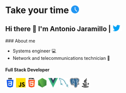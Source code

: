 
<h1>Take your time <img tarjet ="blank" width="25px" src="./assets/ico_time.png"/></h1>
<h2>Hi there 👋 I'm Antonio Jaramillo  |<a href="https://twitter.com/Drako9159"><img width="35" height="20" src="./assets/icon_twitter.png"/></a></h2>
### About me

- Systems engineer 💻
- Network and telecommunications technician 📶

#### Full Stack Developer
<p align="left"><img width="30" src="./assets/icon_css.png">
<img width="30" src="./assets/icon_js.png">
<img width="30" src="./assets/icon_html.png">
<img width="30" src="./assets/icon_node.png">
<img width="30" src="./assets/icon_vue.png">
<img width="30" src="./assets/icon_mysql.png">
<img width="30" src="./assets/icon_postgre.png">
<img width="30" src="./assets/icon_java.png">
</p>




<!--
**Drako9159/Drako9159** is a ✨ _special_ ✨ repository because its `README.md` (this file) appears on your GitHub profile.

Here are some ideas to get you started:

- 🔭 I’m currently working on ...
- 🌱 I’m currently learning ...
- 👯 I’m looking to collaborate on ...
- 🤔 I’m looking for help with ...
- 💬 Ask me about ...
- 📫 How to reach me: ...
- 😄 Pronouns: ...
- ⚡ Fun fact: ...
-->
